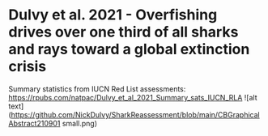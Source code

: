# Dulvy et al. 2021 - Overfishing drives over one third of all sharks and rays toward a global extinction crisis
Summary statistics from IUCN Red List assessments: https://rpubs.com/natpac/Dulvy_et_al_2021_Summary_sats_IUCN_RLA
![alt text](https://github.com/NickDulvy/SharkReassessment/blob/main/CBGraphicalAbstract210901 small.png)
